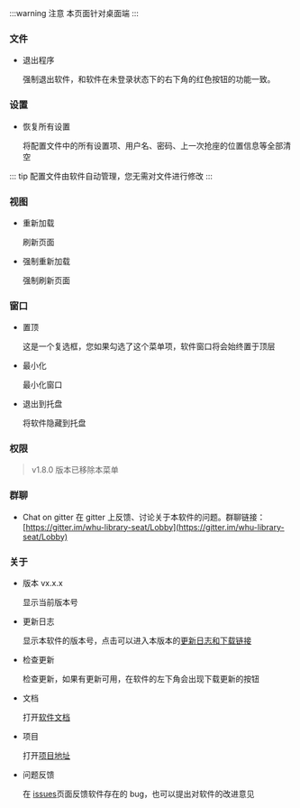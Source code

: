 :::warning 注意
本页面针对桌面端
:::

### 文件

- 退出程序

    强制退出软件，和软件在未登录状态下的右下角的红色按钮的功能一致。

### 设置

- 恢复所有设置

    将配置文件中的所有设置项、用户名、密码、上一次抢座的位置信息等全部清空

::: tip 
配置文件由软件自动管理，您无需对文件进行修改
:::

### 视图

- 重新加载

    刷新页面

- 强制重新加载

    强制刷新页面

### 窗口

- 置顶

    这是一个复选框，您如果勾选了这个菜单项，软件窗口将会始终置于顶层

- 最小化

    最小化窗口

- 退出到托盘

    将软件隐藏到托盘

### 权限

> v1.8.0 版本已移除本菜单

### 群聊

- Chat on gitter
    在 gitter 上反馈、讨论关于本软件的问题。群聊链接：[https://gitter.im/whu-library-seat/Lobby](https://gitter.im/whu-library-seat/Lobby)

### 关于

- 版本 vx.x.x

    显示当前版本号

- 更新日志

    显示本软件的版本号，点击可以进入本版本的[更新日志和下载链接](https://github.com/CS-Tao/whu-library-seat/releases/tag/v1.4.0)

- 检查更新

    检查更新，如果有更新可用，在软件的左下角会出现下载更新的按钮

- 文档

    打开[软件文档](https://home.cs-tao.cc/whu-library-seat)

- 项目

    打开[项目地址](https://github.com/CS-Tao/whu-library-seat)

- 问题反馈

    在 [issues](https://github.com/CS-Tao/whu-library-seat/issues/new)页面反馈软件存在的 bug，也可以提出对软件的改进意见
